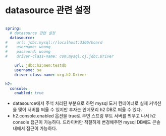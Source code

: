 

# datasource 관련 설정

~~~ yaml

spring:  
  # datasource 관련 설정  
  datasource:  
#    url: jdbc:mysql://localhost:3306/board  
#    username: woong  
#    password: woong  
#    driver-class-name: com.mysql.cj.jdbc.Driver  

    url: jdbc:h2:mem:testdb  
    username: sa  
    driver-class-name: org.h2.Driver

h2:
  console:
    enabled: true

~~~

- datasource에서 주석 처리된 부분으로 하면 mysql 도커 컨테이너로 실제 커넥션을 맺어 서버를 띄울 수 있지만 후자는 인메모리 h2 DB로 띄울 수 있다.
- h2.console.enabled 옵션을 true로 주면 스프링 부트 서버를 띄우고 나서 h2 console 접근이 가능하다. 드라이버만 적절하게 변경해주면 mysql DB에도 콘솔 내에서 접근이 가능하다.